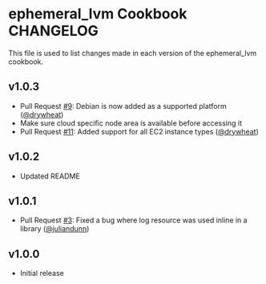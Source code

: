 ephemeral_lvm Cookbook CHANGELOG
=======================

This file is used to list changes made in each version of the ephemeral_lvm cookbook.

v1.0.3
------

- Pull Request [#9][]: Debian is now added as a supported platform ([@drywheat][])
- Make sure cloud specific node area is available before accessing it
- Pull Request [#11][]: Added support for all EC2 instance types ([@drywheat][])

v1.0.2
------

- Updated README

v1.0.1
------

- Pull Request [#3][]: Fixed a bug where log resource was used inline in a library ([@juliandunn][])

v1.0.0
------

- Initial release

<!--- The following link definition list is generated by PimpMyChangelog --->
[#3]: https://github.com/rightscale-cookbooks/ephemeral/issues/3
[#9]: https://github.com/rightscale-cookbooks/ephemeral/issues/9
[#11]: https://github.com/rightscale-cookbooks/ephemeral/issues/11
[@drywheat]: https://github.com/drywheat
[@juliandunn]: https://github.com/juliandunn
